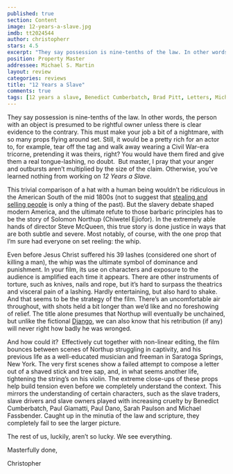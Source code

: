 ```yaml
---
published: true
section: Content
image: 12-years-a-slave.jpg
imdb: tt2024544
author: christopherr 
stars: 4.5
excerpt: "They say possession is nine-tenths of the law. In other words, the person with an object is presumed to be rightful owner unless there is clear evidence to the contrary."
position: Property Master
addressee: Michael S. Martin
layout: review
categories: reviews
title: "12 Years a Slave"
comments: true
tags: [12 years a slave, Benedict Cumberbatch, Brad Pitt, Letters, Michael Fassbender, Oscars 2014, Paul Dano, Paul Giamatti, Sarah Paulson, steve mcqueen]
---
```

<p>They say possession is nine-tenths of the law. In other words, the person with an object is presumed to be rightful owner unless there is clear evidence to the contrary. This must make your job a bit of a nightmare, with so many props flying around set. Still, it would be a pretty rich for an actor to, for example, tear off the tag and walk away wearing a Civil War-era tricorne, pretending it was theirs, right? You would have them fired and give them a real tongue-lashing, no doubt.&nbsp; But master, I pray that your anger and outbursts aren&rsquo;t multiplied by the size of the claim. Otherwise, you&rsquo;ve learned nothing from working on <em>12 Years a Slave</em>.</p>
<p>This trivial comparison of a hat with a human being wouldn&rsquo;t be ridiculous in the American South of the mid 1800s (not to suggest that <a href="http://film500.wordpress.com/2011/10/19/340-the-whistleblower/">stealing and selling people</a> is only a thing of the past). But the slavery debate shaped modern America, and the ultimate refute to those barbaric principles has to be the story of Solomon Northup (Chiwetel Ejiofor). In the extremely able hands of director Steve McQueen, this true story is done justice in ways that are both subtle and severe. Most notably, of course, with the one prop that I&rsquo;m sure had everyone on set reeling: the whip.</p>
<p>Even before Jesus Christ suffered his 39 lashes (considered one short of killing a man), the whip was the ultimate symbol of dominance and punishment. In your film, its use on characters and exposure to the audience is amplified each time it appears. There are other instruments of torture, such as knives, nails and rope, but it&rsquo;s hard to surpass the theatrics and visceral pain of a lashing. Hardly entertaining, but also hard to shake. And that seems to be the strategy of the film. There&rsquo;s an uncomfortable air throughout, with shots held a bit longer than we&rsquo;d like and no foreshowing of relief. The title alone presumes that Northup will eventually be unchained, but unlike the fictional <a href="/content/2012/12/28/django-unchained.html">Django</a>, we can also know that his retribution (if any) will never right how badly he was wronged.&nbsp;</p>
<p>And how could it? &nbsp;Effectively cut together with non-linear editing, the film bounces between scenes of Northup struggling in captivity, and his previous life as a well-educated musician and freeman in Saratoga Springs, New York. The very first scenes show a failed attempt to compose a letter out of a shaved stick and tree sap, and, in what seems another life, tightening the string&rsquo;s on his violin. The extreme close-ups of these props help build tension even before we completely understand the context. This mirrors the understanding of certain characters, such as the slave traders, slave drivers and slave owners played with increasing cruelty by Benedict Cumberbatch, Paul Giamatti, Paul Dano, Sarah Paulson and Michael Fassbender. Caught up in the minutia of the law and scripture, they completely fail to see the larger picture.</p>
<p>The rest of us, luckily, aren&rsquo;t so lucky. We see everything.</p>
<p>Masterfully done,</p>
<p>Christopher</p>
